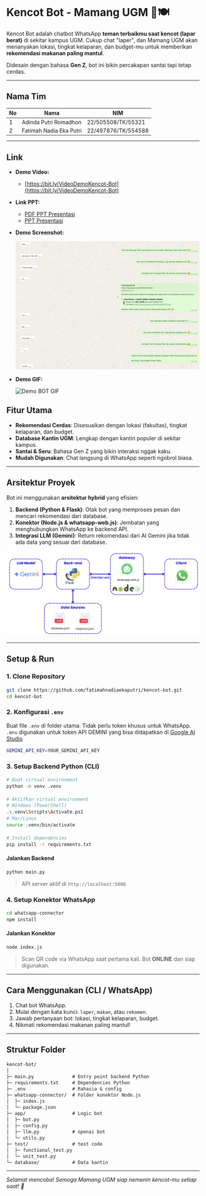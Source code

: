 # Kencot Bot - Mamang UGM 🤖🍽️

Kencot Bot adalah chatbot WhatsApp **teman terbaikmu saat kencot (lapar berat)** di sekitar kampus UGM. Cukup chat "laper", dan Mamang UGM akan menanyakan lokasi, tingkat kelaparan, dan budget-mu untuk memberikan **rekomendasi makanan paling mantul**.

Didesain dengan bahasa **Gen Z**, bot ini bikin percakapan santai tapi tetap cerdas.

---

## Nama Tim
| No | Nama                        | NIM                |
|----|-----------------------------|--------------------|
| 1  | Adinda Putri Romadhon       | 22/505508/TK/55321 |
| 2  | Fatimah Nadia Eka Putri     | 22/497876/TK/554588|

---

## Link
- **Demo Video:**
  - [https://bit.ly/VideoDemoKencot-Bot](https://bit.ly/VideoDemoKencot-Bot)

- **Link PPT:**
  - [PDF PPT Presentasi](https://drive.google.com/file/d/1KkjctXrmL1yCzlNhx7YkXp80rip9fY7a/view?usp=sharing)
  - [PPT Presentasi](https://docs.google.com/presentation/d/14aagyh5VrmLZ-b4oezT8jvQyUHmKAQV5/edit?usp=sharing&ouid=110910143854406637416&rtpof=true&sd=true)

- **Demo Screenshot:**

    ![SS BOT](documentation/demo.png)

- **Demo GIF:**

    ![Demo BOT GIF](documentation/demo.gif)

## Fitur Utama

* **Rekomendasi Cerdas**: Disesuaikan dengan lokasi (fakultas), tingkat kelaparan, dan budget.
* **Database Kantin UGM**: Lengkap dengan kantin populer di sekitar kampus.
* **Santai & Seru**: Bahasa Gen Z yang bikin interaksi nggak kaku.
* **Mudah Digunakan**: Chat langsung di WhatsApp seperti ngobrol biasa.

---

## Arsitektur Proyek

Bot ini menggunakan **arsitektur hybrid** yang efisien:

1. **Backend (Python & Flask)**: Otak bot yang memproses pesan dan mencari rekomendasi dari database.
2. **Konektor (Node.js & whatsapp-web.js)**: Jembatan yang menghubungkan WhatsApp ke backend API.
3. **Integrasi LLM (Gemini)**: Return rekomendasi dari AI Gemini jika tidak ada data yang sesuai dari database.

![Arsitektur KencotBot](documentation/arsitektur.png)

---

## Setup & Run

### 1. Clone Repository

```bash
git clone https://github.com/fatimahnadiaekaputri/kencot-bot.git
cd kencot-bot
```

### 2. Konfigurasi `.env`

Buat file `.env` di folder utama. Tidak perlu token khusus untuk WhatsApp. `.env` digunakan untuk token API GEMINI yang bisa didapatkan di [Google AI Studio](https://aistudio.google.com/)

```bash
GEMINI_API_KEY=YOUR_GEMINI_API_KEY
```

### 3. Setup Backend Python (CLI)

```bash
# Buat virtual environment
python -m venv .venv

# Aktifkan virtual environment
# Windows (PowerShell)
.\.venv\Scripts\Activate.ps1
# Mac/Linux
source .venv/bin/activate

# Install dependencies
pip install -r requirements.txt
```

#### Jalankan Backend

```bash
python main.py
```

> API server aktif di `http://localhost:5000`.

### 4. Setup Konektor WhatsApp

```bash
cd whatsapp-connector
npm install
```

#### Jalankan Konektor

```bash
node index.js
```

> Scan QR code via WhatsApp saat pertama kali.
> Bot **ONLINE** dan siap digunakan.

---

## Cara Menggunakan (CLI / WhatsApp)

1. Chat bot WhatsApp.
2. Mulai dengan kata kunci: `laper`, `makan`, atau `rekomen`.
3. Jawab pertanyaan bot: lokasi, tingkat kelaparan, budget.
4. Nikmati rekomendasi makanan paling mantul!

---

## Struktur Folder

```
kencot-bot/
│
├─ main.py              # Entry point backend Python
├─ requirements.txt     # Dependencies Python
├─ .env                 # Rahasia & config
├─ whatsapp-connector/  # Folder konektor Node.js
│  ├─ index.js
│  └─ package.json
├─ app/                 # Logic bot
│  ├─ bot.py
│  ├─ config.py
│  ├─ llm.py            # openai bot
│  └─ utils.py
├─ test/                # test code
│  ├─ functional_test.py           
│  └─ unit_test.py
└─ database/            # Data kantin
```

---

*Selamat mencoba! Semoga Mamang UGM siap nemenin kencot-mu setiap saat! 🤤*

